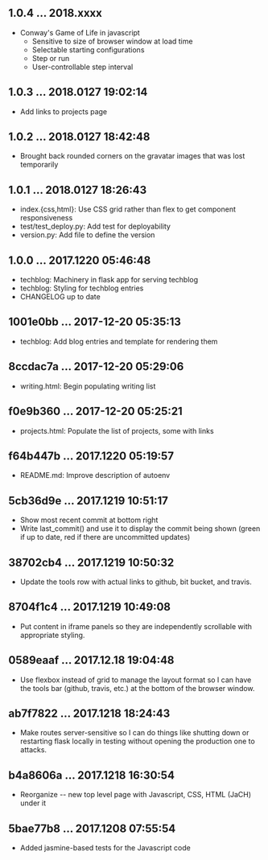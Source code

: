 ## 1.0.4 ... 2018.xxxx

 * Conway's Game of Life in javascript
   * Sensitive to size of browser window at load time
   * Selectable starting configurations
   * Step or run
   * User-controllable step interval

## 1.0.3 ... 2018.0127 19:02:14

 * Add links to projects page

## 1.0.2 ... 2018.0127 18:42:48

 * Brought back rounded corners on the gravatar images that was lost
   temporarily

## 1.0.1 ... 2018.0127 18:26:43

 * index.{css,html}: Use CSS grid rather than flex to get component
   responsiveness
 * test/test_deploy.py: Add test for deployability
 * version.py: Add file to define the version

## 1.0.0 ... 2017.1220 05:46:48

 * techblog: Machinery in flask app for serving techblog
 * techblog: Styling for techblog entries
 * CHANGELOG up to date

## 1001e0bb ... 2017-12-20 05:35:13

 * techblog: Add blog entries and template for rendering them

## 8ccdac7a ... 2017-12-20 05:29:06

 * writing.html: Begin populating writing list

## f0e9b360 ... 2017-12-20 05:25:21

 * projects.html: Populate the list of projects, some with links

## f64b447b ... 2017.1220 05:19:57

 * README.md: Improve description of autoenv

## 5cb36d9e ... 2017.1219 10:51:17

 * Show most recent commit at bottom right
 * Write last_commit() and use it to display the commit being shown (green
   if up to date, red if there are uncommitted updates)

## 38702cb4 ... 2017.1219 10:50:32

 * Update the tools row with actual links to github, bit bucket, and
   travis.

## 8704f1c4 ... 2017.1219 10:49:08

 * Put content in iframe panels so they are independently scrollable with
   appropriate styling.

## 0589eaaf ... 2017.12.18 19:04:48

 * Use flexbox instead of grid to manage the layout format so I can have
   the tools bar (github, travis, etc.) at the bottom of the browser
   window.

## ab7f7822 ... 2017.1218 18:24:43

 * Make routes server-sensitive so I can do things like shutting down or
   restarting flask locally in testing without opening the production one
   to attacks.

## b4a8606a ... 2017.1218 16:30:54

 * Reorganize -- new top level page with Javascript, CSS, HTML (JaCH) under
   it

## 5bae77b8 ... 2017.1208 07:55:54

 * Added jasmine-based tests for the Javascript code
